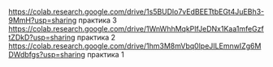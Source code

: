 https://colab.research.google.com/drive/1s5BUDlo7vEdBEETtbEGt4JuEBh3-9MmH?usp=sharing практика 3
https://colab.research.google.com/drive/1WnWhhMqkPlfJeDNx1Kaa1mfeGzftZDkD?usp=sharing практика 2
https://colab.research.google.com/drive/1hm3M8mVbq0lpeJILEmnwIZg6MDWdbfgs?usp=sharing практика 1
